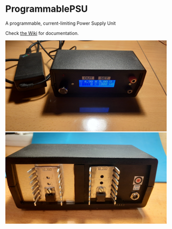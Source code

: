 # ProgrammablePSU
A programmable, current-limiting Power Supply Unit

Check <a href="https://github.com/AV-Martinez/ProgrammablePSU/wiki/Home">the Wiki</a> for documentation.

<img src="https://github.com/AV-Martinez/ProgrammablePSU/blob/main/Images/Final%20-%20Working.jpg">

<img src="https://github.com/AV-Martinez/ProgrammablePSU/blob/main/Images/Final%20-%20Back.jpg">
